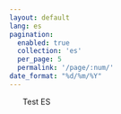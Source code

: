 ```yaml
---
layout: default
lang: es
pagination: 
  enabled: true
  collection: 'es'
  per_page: 5
  permalink: '/page/:num/'
date_format: "%d/%m/%Y"
---
```


<ul>
    Test ES
</ul>
